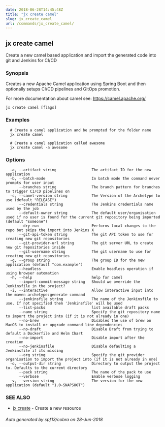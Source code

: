 ```yaml
---
date: 2018-06-28T14:45:48Z
title: "jx create camel"
slug: jx_create_camel
url: /commands/jx_create_camel/
---
```

## jx create camel

Create a new camel based application and import the generated code into git and Jenkins for CI/CD

### Synopsis

Creates a new Apache Camel application using Spring Boot and then optionally setups CI/CD pipelines and GitOps promotion. 

For more documentation about camel see: https://camel.apache.org/

```
jx create camel [flags]
```

### Examples

```
  # Create a camel application and be prompted for the folder name
  jx create camel
  
  # Create a camel application called awesome
  jx create camel -a awesome
```

### Options

```
  -a, --artifact string                The artifact ID for the new application
  -b, --batch-mode                     In batch mode the command never prompts for user input
      --branches string                The branch pattern for branches to trigger CI/CD pipelines on
  -c, --camel-version string           The Version of the Archetype to use (default "RELEASE")
      --credentials string             The Jenkins credentials name used by the job
      --default-owner string           The default user/organisation used if no user is found for the current git repository being imported (default "someone")
      --dry-run                        Performs local changes to the repo but skips the import into Jenkins X
      --git-api-token string           The git API token to use for creating new git repositories
      --git-provider-url string        The git server URL to create new git repositories inside
      --git-username string            The git username to use for creating new git repositories
  -g, --group string                   The group ID for the new application (default "com.example")
      --headless                       Enable headless operation if using browser automation
  -h, --help                           help for camel
      --import-commit-message string   Should we override the Jenkinsfile in the project?
  -i, --interactive                    Allow interactive input into the maven archetype:generate command
      --jenkinsfile string             The name of the Jenkinsfile to use. If not specified then 'Jenkinsfile' will be used
      --list-packs                     list available draft packs
      --name string                    Specify the git repository name to import the project into (if it is not already in one)
      --no-brew                        Disables the use of brew on MacOS to install or upgrade command line dependencies
      --no-draft                       Disable Draft from trying to default a Dockerfile and Helm Chart
      --no-import                      Disable import after the creation
      --no-jenkinsfile                 Disable defaulting a Jenkinsfile if its missing
      --org string                     Specify the git provider organisation to import the project into (if it is not already in one)
  -o, --output-dir string              Directory to output the project to. Defaults to the current directory
      --pack string                    The name of the pack to use
      --verbose                        Enable verbose logging
  -v, --version string                 The version for the new application (default "1.0-SNAPSHOT")
```

### SEE ALSO

* [jx create](/commands/jx_create/)	 - Create a new resource

###### Auto generated by spf13/cobra on 28-Jun-2018
